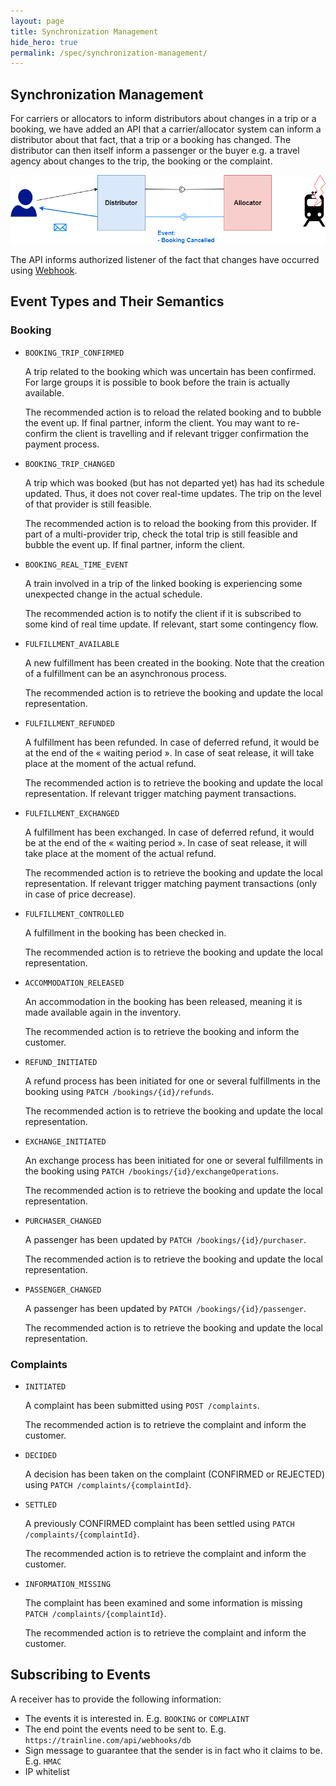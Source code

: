 ```yaml
---
layout: page
title: Synchronization Management
hide_hero: true
permalink: /spec/synchronization-management/
---
```


## Synchronization Management

For carriers or allocators to inform distributors about changes in a trip or a booking, we have added an API that a carrier/allocator system can inform a distributor about that fact, that a trip or a booking has changed. The distributor can then itself inform a passenger or the buyer e.g. a travel agency about changes to the trip, the booking or the complaint.

![Synchronization Management](../images/synchronization-management/synchronization-management.png)

The API informs authorized listener of the fact that changes have occurred using [Webhook](https://en.wikipedia.org/wiki/Webhook).

## Event Types and Their Semantics

### Booking

- `BOOKING_TRIP_CONFIRMED`

  A trip related to the booking which was uncertain has been confirmed. For large groups it is possible to book before the train is actually available.

  The recommended action is to reload the related booking and to
  bubble the event up. If final partner, inform the client. You may want to re-confirm the client is travelling and if relevant trigger confirmation the payment process.

- `BOOKING_TRIP_CHANGED`

  A trip which was booked (but has not departed yet) has had its schedule updated. Thus, it does not cover real-time updates.
  The trip on the level of that provider is still feasible.

  The recommended action is to reload the booking from this provider. If part of a multi-provider trip, check the total trip is still feasible and bubble the event up. If final partner, inform the client.

- `BOOKING_REAL_TIME_EVENT`

  A train involved in a trip of the linked booking is experiencing some unexpected change in the actual schedule.

  The recommended action is to notify the client if it is subscribed to some kind of real time update. If relevant, start some contingency flow.

- `FULFILLMENT_AVAILABLE`

  A new fulfillment has been created in the booking. Note that the creation of a fulfillment can be an asynchronous process.

  The recommended action is to retrieve the booking and update the local representation.

- `FULFILLMENT_REFUNDED`

  A fulfillment has been refunded. In case of deferred refund, it would be at the end of the « waiting period ». In case of seat release, it will take place at the moment of the actual refund.

  The recommended action is to retrieve the booking and update the local representation. If relevant trigger matching payment transactions.

- `FULFILLMENT_EXCHANGED`

  A fulfillment has been exchanged. In case of deferred refund, it would be at the end of the « waiting period ». In case of seat release, it will take place at the moment of the actual refund.

  The recommended action is to retrieve the booking and update the local representation. If relevant trigger matching payment transactions (only in case of price decrease).

- `FULFILLMENT_CONTROLLED`

  A fulfillment in the booking has been checked in.

  The recommended action is to retrieve the booking and update the local representation.

- `ACCOMMODATION_RELEASED`

  An accommodation in the booking has been released, meaning it is made available again in the inventory.

  The recommended action is to retrieve the booking and inform the customer.

- `REFUND_INITIATED`

  A refund process has been initiated for one or several fulfillments in the booking using `PATCH /bookings/{id}/refunds`.

  The recommended action is to retrieve the booking and update the local representation.

- `EXCHANGE_INITIATED`

  An exchange process has been initiated for one or several fulfillments in the booking using `PATCH /bookings/{id}/exchangeOperations`.

  The recommended action is to retrieve the booking and update the local representation.

- `PURCHASER_CHANGED`

  A passenger has been updated by `PATCH /bookings/{id}/purchaser`.

  The recommended action is to retrieve the booking and update the local representation.

- `PASSENGER_CHANGED`

  A passenger has been updated by `PATCH /bookings/{id}/passenger`.

  The recommended action is to retrieve the booking and update the local representation.

### Complaints

- `INITIATED`

  A complaint has been submitted using `POST /complaints`.

  The recommended action is to retrieve the complaint and inform the customer.

- `DECIDED`

  A decision has been taken on the complaint (CONFIRMED or REJECTED) using `PATCH /complaints/{complaintId}`.

- `SETTLED`

  A previously CONFIRMED complaint has been settled using `PATCH /complaints/{complaintId}`.

  The recommended action is to retrieve the complaint and inform the customer.

- `INFORMATION_MISSING`

  The complaint has been examined and some information is missing `PATCH /complaints/{complaintId}`.

  The recommended action is to retrieve the complaint and inform the customer.

## Subscribing to Events

A receiver has to provide the following information:

- The events it is interested in. E.g. `BOOKING` or `COMPLAINT`
- The end point the events need to be sent to. E.g. `https://trainline.com/api/webhooks/db`
- Sign message to guarantee that the sender is in fact who it claims to be. E.g. `HMAC`
- IP whitelist
